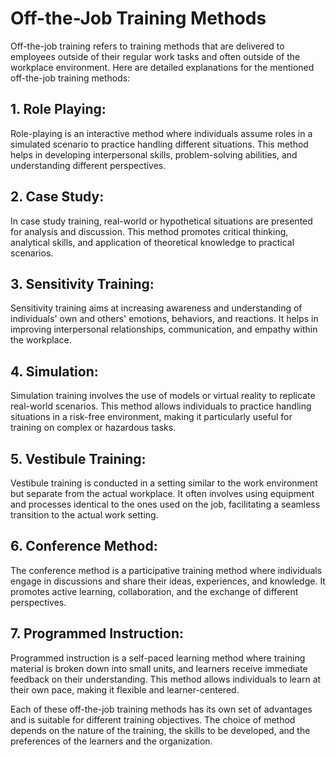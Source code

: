 # Off-the-Job Training Methods

Off-the-job training refers to training methods that are delivered to employees outside of their regular work tasks and often outside of the workplace environment. Here are detailed explanations for the mentioned off-the-job training methods:

## 1. Role Playing:
Role-playing is an interactive method where individuals assume roles in a simulated scenario to practice handling different situations. This method helps in developing interpersonal skills, problem-solving abilities, and understanding different perspectives.

## 2. Case Study:
In case study training, real-world or hypothetical situations are presented for analysis and discussion. This method promotes critical thinking, analytical skills, and application of theoretical knowledge to practical scenarios.

## 3. Sensitivity Training:
Sensitivity training aims at increasing awareness and understanding of individuals' own and others' emotions, behaviors, and reactions. It helps in improving interpersonal relationships, communication, and empathy within the workplace.

## 4. Simulation:
Simulation training involves the use of models or virtual reality to replicate real-world scenarios. This method allows individuals to practice handling situations in a risk-free environment, making it particularly useful for training on complex or hazardous tasks.

## 5. Vestibule Training:
Vestibule training is conducted in a setting similar to the work environment but separate from the actual workplace. It often involves using equipment and processes identical to the ones used on the job, facilitating a seamless transition to the actual work setting.

## 6. Conference Method:
The conference method is a participative training method where individuals engage in discussions and share their ideas, experiences, and knowledge. It promotes active learning, collaboration, and the exchange of different perspectives.

## 7. Programmed Instruction:
Programmed instruction is a self-paced learning method where training material is broken down into small units, and learners receive immediate feedback on their understanding. This method allows individuals to learn at their own pace, making it flexible and learner-centered.

Each of these off-the-job training methods has its own set of advantages and is suitable for different training objectives. The choice of method depends on the nature of the training, the skills to be developed, and the preferences of the learners and the organization.